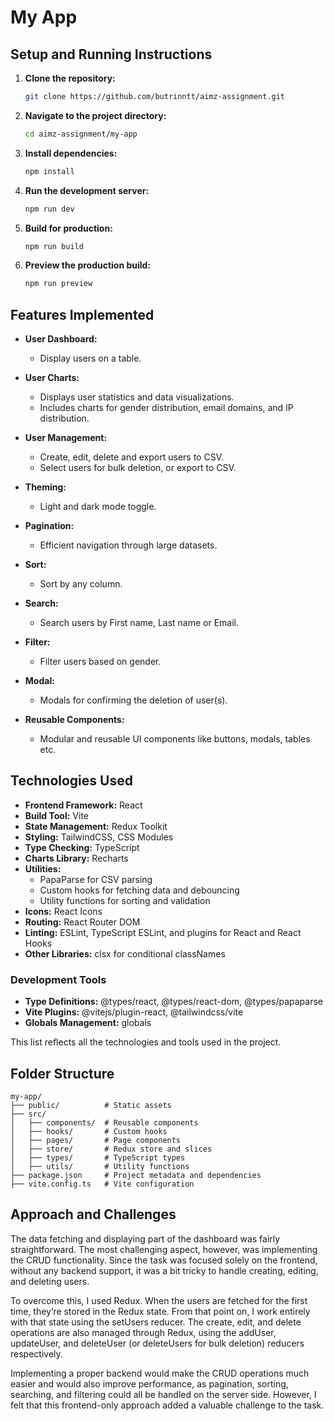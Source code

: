 # My App

## Setup and Running Instructions

1. **Clone the repository:**
   ```bash
   git clone https://github.com/butrinntt/aimz-assignment.git
   ```

2. **Navigate to the project directory:**
   ```bash
   cd aimz-assignment/my-app
   ```

3. **Install dependencies:**
   ```bash
   npm install
   ```

4. **Run the development server:**
   ```bash
   npm run dev
   ```

5. **Build for production:**
   ```bash
   npm run build
   ```

6. **Preview the production build:**
   ```bash
   npm run preview
   ```

## Features Implemented

- **User Dashboard:**
  - Display users on a table.

- **User Charts:**
  - Displays user statistics and data visualizations.
  - Includes charts for gender distribution, email domains, and IP distribution.

- **User Management:**
  - Create, edit, delete and export users to CSV.
  - Select users for bulk deletion, or export to CSV.

- **Theming:**
  - Light and dark mode toggle.

- **Pagination:**
  - Efficient navigation through large datasets.

- **Sort:**
  - Sort by any column.

- **Search:**
  - Search users by First name, Last name or Email.
  
- **Filter:**
  - Filter users based on gender.

- **Modal:**
  - Modals for confirming the deletion of user(s).

- **Reusable Components:**
  - Modular and reusable UI components like buttons, modals, tables etc.

## Technologies Used

- **Frontend Framework:** React
- **Build Tool:** Vite
- **State Management:** Redux Toolkit
- **Styling:** TailwindCSS, CSS Modules
- **Type Checking:** TypeScript
- **Charts Library:** Recharts
- **Utilities:**
  - PapaParse for CSV parsing
  - Custom hooks for fetching data and debouncing
  - Utility functions for sorting and validation
- **Icons:** React Icons
- **Routing:** React Router DOM
- **Linting:** ESLint, TypeScript ESLint, and plugins for React and React Hooks
- **Other Libraries:** clsx for conditional classNames

### Development Tools

- **Type Definitions:** @types/react, @types/react-dom, @types/papaparse
- **Vite Plugins:** @vitejs/plugin-react, @tailwindcss/vite
- **Globals Management:** globals

This list reflects all the technologies and tools used in the project.

## Folder Structure

```
my-app/
├── public/          # Static assets
├── src/
│   ├── components/  # Reusable components
│   ├── hooks/       # Custom hooks
│   ├── pages/       # Page components
│   ├── store/       # Redux store and slices
│   ├── types/       # TypeScript types
│   ├── utils/       # Utility functions
├── package.json     # Project metadata and dependencies
├── vite.config.ts   # Vite configuration
```

## Approach and Challenges

The data fetching and displaying part of the dashboard was fairly straightforward.
The most challenging aspect, however, was implementing the CRUD functionality. Since the task was focused solely on the frontend, without any backend support, it was a bit tricky to handle creating, editing, and deleting users.

To overcome this, I used Redux. When the users are fetched for the first time, they’re stored in the Redux state. From that point on, I work entirely with that state using the setUsers reducer. The create, edit, and delete operations are also managed through Redux, using the addUser, updateUser, and deleteUser (or deleteUsers for bulk deletion) reducers respectively.

Implementing a proper backend would make the CRUD operations much easier and would also improve performance, as pagination, sorting, searching, and filtering could all be handled on the server side. However, I felt that this frontend-only approach added a valuable challenge to the task.

